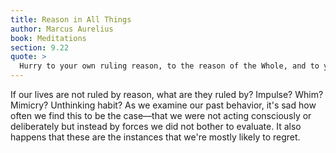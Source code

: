 ```yaml
---
title: Reason in All Things
author: Marcus Aurelius
book: Meditations
section: 9.22
quote: >
  Hurry to your own ruling reason, to the reason of the Whole, and to your neighbor's. To your own mind to make it just; to the mind of the Whole to remember your place in it; and to your neighbor's mind to learn whether it's ignorant or of sound knowledge—while recognizing it's like yours.
---
```


If our lives are not ruled by reason, what are they ruled by? Impulse? Whim? Mimicry? Unthinking habit? As we examine our past behavior, it's sad how often we find this to be the case—that we were not acting consciously or deliberately but instead by forces we did not bother to evaluate. It also happens that these are the instances that we're mostly likely to regret.
